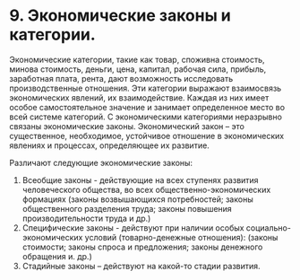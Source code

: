 # 9. Экономические законы и категории.

Экономические категории, такие как товар, споживна стоимость, минова стоимость, деньги, цена, капитал, рабочая сила, прибыль, заработная плата, рента, дают возможность исследовать производственные отношения. Эти категории выражают взаимосвязь экономических явлений, их взаимодействие. Каждая из них имеет особое самостоятельное значение и занимает определенное место во всей системе категорий.
С экономическими категориями неразрывно связаны экономические законы. Экономический закон – это  существенное, необходимое, устойчивое отношение в экономических  явлениях и процессах, определяющее их развитие.

Различают следующие экономические законы:

1. Всеобщие законы  - действующие на всех ступенях развития человеческого общества, во всех общественно-экономических формациях (законы возвышающихся потребностей; законы общественного разделения труда; законы  повышения производительности труда и др.)
2. Специфические законы  - действуют при наличии особых социально-экономических условий (товарно-денежные отношения): (законы стоимости;  законы спроса и предложения; законы денежного обращения и. др.)
3. Стадийные законы – действуют на какой-то стадии развития.

